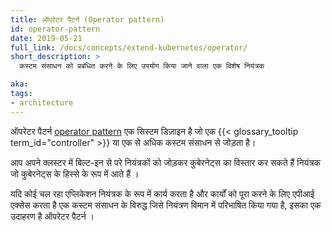 ```yaml
---
title: ऑपरेटर पैटर्न (Operator pattern)
id: operator-pattern
date: 2019-05-21
full_link: /docs/concepts/extend-kubernetes/operator/
short_description: >
  कस्टम संसाधन को प्रबंधित करने के लिए उपयोग किया जाने वाला एक विशेष नियंत्रक

aka:
tags:
- architecture
---
```

 ऑपरेटर पैटर्न [operator pattern](/docs/concepts/extend-kubernetes/operator/) एक सिस्टम डिज़ाइन है
 जो एक {{< glossary_tooltip term_id="controller" >}} या एक से अधिक कस्टम संसाधन से जोड़ता है।

<!--more-->

आप अपने क्लस्टर में बिल्ट-इन से परे नियंत्रकों को जोड़कर कुबेरनेट्स का विस्तार कर सकते हैं
नियंत्रक जो कुबेरनेट्स के हिस्से के रूप में आते हैं ।

यदि कोई चल रहा एप्लिकेशन नियंत्रक के रूप में कार्य करता है और कार्यों को पूरा करने के लिए एपीआई एक्सेस करता है
एक कस्टम संसाधन के विरुद्ध जिसे नियंत्रण विमान में परिभाषित किया गया है, इसका एक उदाहरण है
ऑपरेटर पैटर्न ।